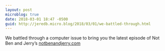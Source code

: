 ```yaml
---
layout: post
microblog: true
date: 2018-03-01 18:47 -0500
guid: http://jeredb.micro.blog/2018/03/01/we-battled-through.html
---
```

We battled through a computer issue to bring you the latest episode of Not Ben and Jerry’s [notbenandjerry.com](http://notbenandjerry.com/9)
